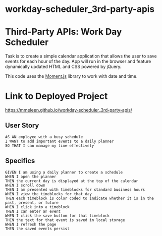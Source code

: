 # workday-scheduler_3rd-party-apis

# Third-Party APIs: Work Day Scheduler

Task is to create a simple calendar application that allows the user to save events for each hour of the day. App will run in the browser and feature dynamically updated HTML and CSS powered by jQuery.

This code uses the [Moment.js](https://momentjs.com/) library to work with date and time.

# Link to Deployed Project
https://mmeleen.github.io/workday-scheduler_3rd-party-apis/

## User Story

```
AS AN employee with a busy schedule
I WANT to add important events to a daily planner
SO THAT I can manage my time effectively
```

## Specifics

```
GIVEN I am using a daily planner to create a schedule
WHEN I open the planner
THEN the current day is displayed at the top of the calendar
WHEN I scroll down
THEN I am presented with timeblocks for standard business hours
WHEN I view the timeblocks for that day
THEN each timeblock is color coded to indicate whether it is in the past, present, or future
WHEN I click into a timeblock
THEN I can enter an event
WHEN I click the save button for that timeblock
THEN the text for that event is saved in local storage
WHEN I refresh the page
THEN the saved events persist
```
